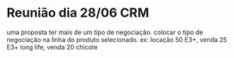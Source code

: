 # Reunião dia 28/06 CRM

uma proposta ter mais de um tipo de negociação. colocar o tipo de negociação na linha do produto selecionado. ex: locação 50 E3+, venda 25 E3+ long life, venda 20 chicote
